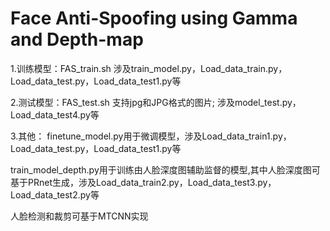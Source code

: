 # Face Anti-Spoofing using Gamma and Depth-map

1.训练模型：FAS_train.sh
涉及train_model.py，Load_data_train.py，Load_data_test.py，Load_data_test1.py等

2.测试模型：FAS_test.sh
支持jpg和JPG格式的图片;
涉及model_test.py，Load_data_test4.py等

3.其他：
finetune_model.py用于微调模型，涉及Load_data_train1.py，Load_data_test.py，Load_data_test1.py等

train_model_depth.py用于训练由人脸深度图辅助监督的模型,其中人脸深度图可基于PRnet生成，涉及Load_data_train2.py，Load_data_test3.py，Load_data_test2.py等

人脸检测和裁剪可基于MTCNN实现
